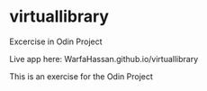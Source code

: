 # virtuallibrary
Excercise in Odin Project

Live app here: WarfaHassan.github.io/virtuallibrary

This is an exercise for the Odin Project
